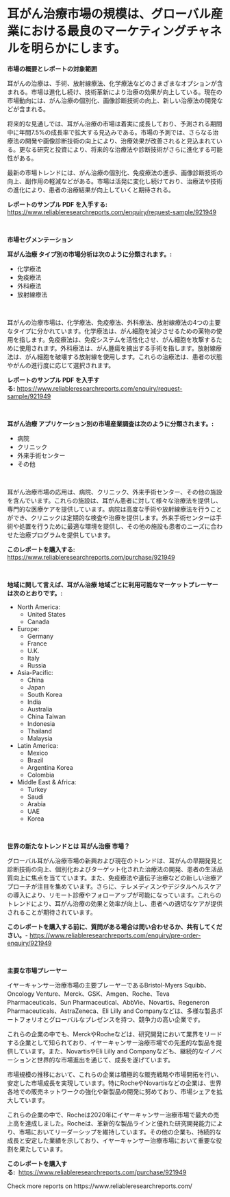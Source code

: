 <p><h1>耳がん治療市場の規模は、グローバル産業における最良のマーケティングチャネルを明らかにします。</h1></p><p><strong>市場の概要とレポートの対象範囲</strong></p>
<p><p>耳がんの治療は、手術、放射線療法、化学療法などのさまざまなオプションが含まれる。市場は進化し続け、技術革新により治療の効果が向上している。現在の市場動向には、がん治療の個別化、画像診断技術の向上、新しい治療法の開発などが含まれる。</p><p>将来的な見通しでは、耳がん治療の市場は着実に成長しており、予測される期間中に年間7.5%の成長率で拡大する見込みである。市場の予測では、さらなる治療法の開発や画像診断技術の向上により、治療効果が改善されると見込まれている。更なる研究と投資により、将来的な治療法や診断技術がさらに進化する可能性がある。</p><p>最新の市場トレンドには、がん治療の個別化、免疫療法の進歩、画像診断技術の向上、副作用の軽減などがある。市場は活発に変化し続けており、治療法や技術の進化により、患者の治療結果が向上していくと期待される。</p></p>
<p><strong>レポートのサンプル PDF を入手する:</strong> <a href="https://www.reliableresearchreports.com/enquiry/request-sample/921949">https://www.reliableresearchreports.com/enquiry/request-sample/921949</a></p>
<p>&nbsp;</p>
<p><strong>市場セグメンテーション</strong></p>
<p><strong>耳がん治療 タイプ別の市場分析は次のように分類されます。:</strong></p>
<p><ul><li>化学療法</li><li>免疫療法</li><li>外科療法</li><li>放射線療法</li></ul></p>
<p>&nbsp;</p>
<p><p>耳がんの治療市場は、化学療法、免疫療法、外科療法、放射線療法の4つの主要なタイプに分かれています。化学療法は、がん細胞を減少させるための薬物の使用を指します。免疫療法は、免疫システムを活性化させ、がん細胞を攻撃するために使用されます。外科療法は、がん腫瘍を摘出する手術を指します。放射線療法は、がん細胞を破壊する放射線を使用します。これらの治療法は、患者の状態やがんの進行度に応じて選択されます。</p></p>
<p><strong>レポートのサンプル PDF を入手する:</strong>&nbsp;<a href="https://www.reliableresearchreports.com/enquiry/request-sample/921949">https://www.reliableresearchreports.com/enquiry/request-sample/921949</a></p>
<p>&nbsp;</p>
<p><strong> 耳がん治療 アプリケーション別の市場産業調査は次のように分類されます。:</strong></p>
<p><ul><li>病院</li><li>クリニック</li><li>外来手術センター</li><li>その他</li></ul></p>
<p>&nbsp;</p>
<p><p>耳がん治療市場の応用は、病院、クリニック、外来手術センター、その他の施設を含んでいます。これらの施設は、耳がん患者に対して様々な治療法を提供し、専門的な医療ケアを提供しています。病院は高度な手術や放射線療法を行うことができ、クリニックは定期的な検査や治療を提供します。外来手術センターは手術や処置を行うために最適な環境を提供し、その他の施設も患者のニーズに合わせた治療プログラムを提供しています。</p></p>
<p><strong>このレポートを購入する:</strong>&nbsp; <a href="https://www.reliableresearchreports.com/purchase/921949">https://www.reliableresearchreports.com/purchase/921949</a></p>
<p>&nbsp;</p>
<p><strong>地域に関して言えば、耳がん治療 地域ごとに利用可能なマーケットプレーヤーは次のとおりです。:</strong></p>
<p><ul>
    <li>
        North America:
        <ul>
            <li>United States</li>
            <li>Canada</li>
        </ul>
    </li>
    <li>
        Europe:
        <ul>
            <li>Germany</li>
            <li>France</li>
            <li>U.K.</li>
            <li>Italy</li>
            <li>Russia</li>
        </ul>
    </li>
    <li>
        Asia-Pacific:
        <ul>
            <li>China</li>
            <li>Japan</li>
            <li>South Korea</li>
            <li>India</li>
            <li>Australia</li>
            <li>China Taiwan</li>
            <li>Indonesia</li>
            <li>Thailand</li>
            <li>Malaysia</li>
        </ul>
    </li>
    <li>
        Latin America:
        <ul>
            <li>Mexico</li>
            <li>Brazil</li>
            <li>Argentina Korea</li>
            <li>Colombia</li>
        </ul>
    </li>
    <li>
        Middle East & Africa:
        <ul>
            <li>Turkey</li>
            <li>Saudi</li>
            <li>Arabia</li>
            <li>UAE</li>
            <li>Korea</li>
        </ul>
    </li>
    </ul></p>
<p>&nbsp;</p>
<p><strong>世界の新たなトレンドとは 耳がん治療 市場？</strong></p>
<p><p>グローバル耳がん治療市場の新興および現在のトレンドは、耳がんの早期発見と診断技術の向上、個別化およびターゲット化された治療法の開発、患者の生活品質向上に焦点を当てています。また、免疫療法や遺伝子治療などの新しい治療アプローチが注目を集めています。さらに、テレメディスンやデジタルヘルスケアの導入により、リモート診療やフォローアップが可能になっています。これらのトレンドにより、耳がん治療の効果と効率が向上し、患者への適切なケアが提供されることが期待されています。</p></p>
<p><strong>このレポートを購入する前に、質問がある場合は問い合わせるか、共有してください。</strong>- <a href="https://www.reliableresearchreports.com/enquiry/pre-order-enquiry/921949">https://www.reliableresearchreports.com/enquiry/pre-order-enquiry/921949</a></p>
<p>&nbsp;</p>
<p><strong>主要な市場プレーヤー</strong></p>
<p><p>イヤーキャンサー治療市場の主要プレーヤーであるBristol-Myers Squibb、Oncology Venture、Merck、GSK、Amgen、Roche、Teva Pharmaceuticals、Sun Pharmaceutical、AbbVie、Novartis、Regeneron Pharmaceuticals、AstraZeneca、Eli Lilly and Companyなどは、多様な製品ポートフォリオとグローバルなプレゼンスを持つ、競争力の高い企業です。</p><p>これらの企業の中でも、MerckやRocheなどは、研究開発において業界をリードする企業として知られており、イヤーキャンサー治療市場での先進的な製品を提供しています。また、NovartisやEli Lilly and Companyなども、継続的なイノベーションと世界的な市場進出を通じて、成長を遂げています。</p><p>市場規模の推移において、これらの企業は積極的な販売戦略や市場開拓を行い、安定した市場成長を実現しています。特にRocheやNovartisなどの企業は、世界各地での販売ネットワークの強化や新製品の開発に努めており、市場シェアを拡大しています。</p><p>これらの企業の中で、Rocheは2020年にイヤーキャンサー治療市場で最大の売上高を達成しました。Rocheは、革新的な製品ラインと優れた研究開発能力により、市場においてリーダーシップを維持しています。その他の企業も、持続的な成長と安定した業績を示しており、イヤーキャンサー治療市場において重要な役割を果たしています。</p></p>
<p><strong>このレポートを購入する:</strong>&nbsp;&nbsp;<a href="https://www.reliableresearchreports.com/purchase/921949">https://www.reliableresearchreports.com/purchase/921949</a></p>
<p>Check more reports on https://www.reliableresearchreports.com/</p>